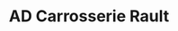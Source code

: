 ---
title: "AD Carrosserie Rault"
url: /tignieu-jameyzieu/ad-carrosserie-rault/
shop: réparation de voitures
---